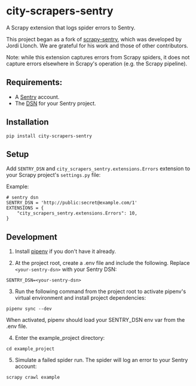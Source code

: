 city-scrapers-sentry
=============

A Scrapy extension that logs spider errors to Sentry.

This project began as a fork of [scrapy-sentry](https://github.com/llonchj/scrapy-sentry), which was developed by Jordi Llonch. We are grateful for his work and those of other contributors.

Note: while this extension captures errors from Scrapy spiders, it does not capture errors elsewhere in Scrapy's operation (e.g. the Scrapy pipeline).

Requirements: 
-----------

* A [Sentry](http://www.getsentry.com/) account.
* The [DSN](https://docs.sentry.io/product/sentry-basics/concepts/dsn-explainer/) for your Sentry project.

Installation
------------

```
pip install city-scrapers-sentry
```

Setup
-----

Add `SENTRY_DSN` and `city_scrapers_sentry.extensions.Errors` extension to your Scrapy project's `settings.py` file:

Example:

```
# sentry dsn
SENTRY_DSN = 'http://public:secret@example.com/1'
EXTENSIONS = {
    "city_scrapers_sentry.extensions.Errors": 10,
}
```

Development
-----

1. Install [pipenv](https://pipenv.pypa.io/en/latest/) if you don't have it already.

2. At the project root, create a .env file and include the following. Replace `<your-sentry-dsn>` with your Sentry DSN:
```
SENTRY_DSN=<your-sentry-dsn>
```
3. Run the following command from the project root to activate pipenv's virtual environment and install project dependencies:
```
pipenv sync --dev
```
When activated, pipenv should load your SENTRY_DSN env var from the .env file.

4. Enter the example_project directory:
```
cd example_project
```

5. Simulate a failed spider run. The spider will log an error to your Sentry account:
```
scrapy crawl example
```
